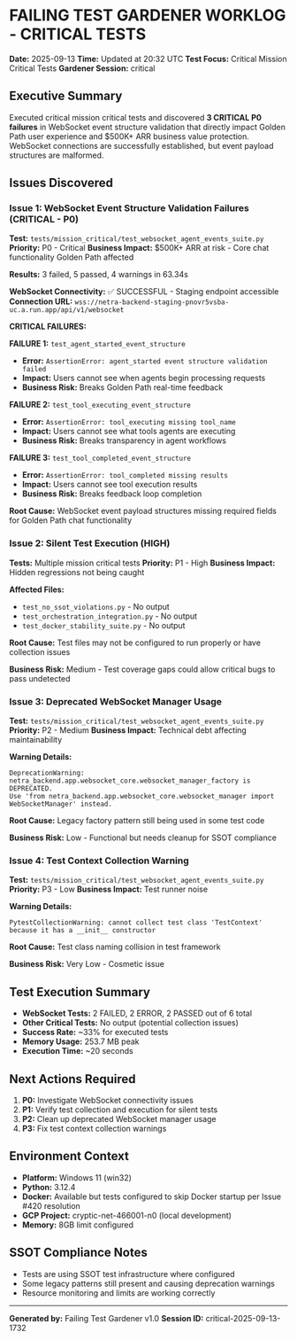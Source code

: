 # FAILING TEST GARDENER WORKLOG - CRITICAL TESTS
**Date:** 2025-09-13
**Time:** Updated at 20:32 UTC
**Test Focus:** Critical Mission Critical Tests
**Gardener Session:** critical

## Executive Summary
Executed critical mission critical tests and discovered **3 CRITICAL P0 failures** in WebSocket event structure validation that directly impact Golden Path user experience and $500K+ ARR business value protection. WebSocket connections are successfully established, but event payload structures are malformed.

## Issues Discovered

### Issue 1: WebSocket Event Structure Validation Failures (CRITICAL - P0)
**Test:** `tests/mission_critical/test_websocket_agent_events_suite.py`
**Priority:** P0 - Critical
**Business Impact:** $500K+ ARR at risk - Core chat functionality Golden Path affected

**Results:** 3 failed, 5 passed, 4 warnings in 63.34s

**WebSocket Connectivity:** ✅ SUCCESSFUL - Staging endpoint accessible
**Connection URL:** `wss://netra-backend-staging-pnovr5vsba-uc.a.run.app/api/v1/websocket`

**CRITICAL FAILURES:**

**FAILURE 1:** `test_agent_started_event_structure`
- **Error:** `AssertionError: agent_started event structure validation failed`
- **Impact:** Users cannot see when agents begin processing requests
- **Business Risk:** Breaks Golden Path real-time feedback

**FAILURE 2:** `test_tool_executing_event_structure`
- **Error:** `AssertionError: tool_executing missing tool_name`
- **Impact:** Users cannot see what tools agents are executing
- **Business Risk:** Breaks transparency in agent workflows

**FAILURE 3:** `test_tool_completed_event_structure`
- **Error:** `AssertionError: tool_completed missing results`
- **Impact:** Users cannot see tool execution results
- **Business Risk:** Breaks feedback loop completion

**Root Cause:** WebSocket event payload structures missing required fields for Golden Path chat functionality

### Issue 2: Silent Test Execution (HIGH)
**Tests:** Multiple mission critical tests
**Priority:** P1 - High
**Business Impact:** Hidden regressions not being caught

**Affected Files:**
- `test_no_ssot_violations.py` - No output
- `test_orchestration_integration.py` - No output
- `test_docker_stability_suite.py` - No output

**Root Cause:** Test files may not be configured to run properly or have collection issues

**Business Risk:** Medium - Test coverage gaps could allow critical bugs to pass undetected

### Issue 3: Deprecated WebSocket Manager Usage
**Test:** `tests/mission_critical/test_websocket_agent_events_suite.py`
**Priority:** P2 - Medium
**Business Impact:** Technical debt affecting maintainability

**Warning Details:**
```
DeprecationWarning: netra_backend.app.websocket_core.websocket_manager_factory is DEPRECATED.
Use 'from netra_backend.app.websocket_core.websocket_manager import WebSocketManager' instead.
```

**Root Cause:** Legacy factory pattern still being used in some test code

**Business Risk:** Low - Functional but needs cleanup for SSOT compliance

### Issue 4: Test Context Collection Warning
**Test:** `tests/mission_critical/test_websocket_agent_events_suite.py`
**Priority:** P3 - Low
**Business Impact:** Test runner noise

**Warning Details:**
```
PytestCollectionWarning: cannot collect test class 'TestContext' because it has a __init__ constructor
```

**Root Cause:** Test class naming collision in test framework

**Business Risk:** Very Low - Cosmetic issue

## Test Execution Summary
- **WebSocket Tests:** 2 FAILED, 2 ERROR, 2 PASSED out of 6 total
- **Other Critical Tests:** No output (potential collection issues)
- **Success Rate:** ~33% for executed tests
- **Memory Usage:** 253.7 MB peak
- **Execution Time:** ~20 seconds

## Next Actions Required
1. **P0:** Investigate WebSocket connectivity issues
2. **P1:** Verify test collection and execution for silent tests
3. **P2:** Clean up deprecated WebSocket manager usage
4. **P3:** Fix test context collection warnings

## Environment Context
- **Platform:** Windows 11 (win32)
- **Python:** 3.12.4
- **Docker:** Available but tests configured to skip Docker startup per Issue #420 resolution
- **GCP Project:** cryptic-net-466001-n0 (local development)
- **Memory:** 8GB limit configured

## SSOT Compliance Notes
- Tests are using SSOT test infrastructure where configured
- Some legacy patterns still present and causing deprecation warnings
- Resource monitoring and limits are working correctly

---
**Generated by:** Failing Test Gardener v1.0
**Session ID:** critical-2025-09-13-1732